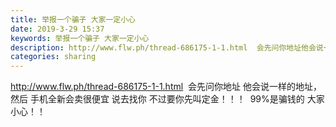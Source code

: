 ```yaml
---
title: 举报一个骗子 大家一定小心
date: 2019-3-29 15:37
keywords: 举报一个骗子 大家一定小心
description: http://www.flw.ph/thread-686175-1-1.html  会先问你地址他会说一样的地址，然后手机全新会卖很便宜说去找你不过要你先叫定金！！！  99%是骗钱的大家小心！！
categories: sharing
---
```

<td class="t_f" id="postmessage_3339065">

<a href="http://www.flw.ph/thread-686175-1-1.html" target="_blank">http://www.flw.ph/thread-686175-1-1.html</a>  会先问你地址 他会说一样的地址，然后 手机全新会卖很便宜 说去找你 不过要你先叫定金！！！  99%是骗钱的 大家小心！！</td>
